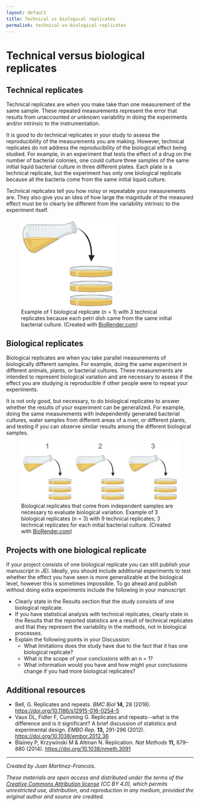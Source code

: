 ```yaml
---
layout: default
title: Technical vs biological replicates
permalink: technical-vs-biological-replicates
---
```


# Technical versus biological replicates



## Technical replicates

Technical replicates are when you make take than one measurement of the same sample. These repeated measurements represent the error that results from unaccounted or unknown variability in doing the experiments and/or intrinsic to the instrumentation. 

It is good to do technical replicates in your study to assess the reproducibility of the measurements you are making. However, technical replicates do not address the reproducibility of the biological effect being studied. For example, in an experiment that tests the effect of a drug on the number of bacterial colonies, one could culture three samples of the same initial liquid bacterial culture in three different plates. Each plate is a technical replicate, but the experiment has only one biological replicate because all the bacteria come from the same initial liquid culture. 

Technical replicates tell you how noisy or repeatable your measurements are. They also give you an idea of how large the magnitude of the measured effect must be to clearly be different from the variability intrinsic to the experiment itself.

<figure>
    <img src="assets/tech-replicates.png"
         width="250"
         alt="Technical replicates example">
    <figcaption>Example of 1 biological replicate (n = 1) with 3 technical replicates because each petri dish came from the same initial bacterial culture. (Created with <a href="https://biorender.com">BioRender.com</a>)</figcaption>
</figure>



## Biological replicates

Biological replicates are when you take parallel measurements of biologically different samples. For example, doing the same experiment in different animals, plants, or bacterial cultures. These measurements are intended to represent biological variation and are necessary to assess if the effect you are studying is reproducible if other people were to repeat your experiments.

It is not only good, but necessary, to do biological replicates to answer whether the results of your experiment can be generalized. For example, doing the same measurements with independently generated bacterial cultures, water samples from different areas of a river, or different plants, and testing if you can observe similar results among the different biological samples.



<figure>
    <img src="assets/bio-replicates.png"
         width="600"
         alt="Biological replicates example">
    <figcaption>Biological replicates that come from independent samples are necessary to evaluate biological variation. Example of 3 biological replicates (n = 3) with 9 technical replicates; 3 technical replicates for each initial bacterial culture. (Created with <a href="https://biorender.com">BioRender.com</a>)</figcaption>
</figure>


## Projects with one biological replicate

If your project consists of one biological replicate you can still publish your manuscript in JEI. Ideally, you should include additional experiments to test whether the effect you have seen is more generalizable at the biological level, however this is sometimes impossible. To go ahead and publish without doing extra experiments include the following in your manuscript:

- Clearly state in the Results section that the study consists of one biological replicate.
- If you have statistical analysis with technical replicates, clearly state in the Results that the reported statistics are a result of technical replicates and that they represent the variability in the methods, not in biological processes.
- Explain the following points in your Discussion:
  - What limitations does the study have due to the fact that it has one biological replicate?
  - What is the scope of your conclusions with an n = 1?
  - What information would you have and how might your conclusions change if you had more biological replicates?



## Additional resources
- Bell, G. Replicates and repeats. *BMC Biol* **14,** 28 (2016). https://doi.org/10.1186/s12915-016-0254-5
- Vaux DL, Fidler F, Cumming G. Replicates and repeats--what is the difference and is it significant? A brief discussion of statistics and experimental design. *EMBO Rep.* **13,** 291-296 (2012). https://doi.org/10.1038/embor.2012.36
- Blainey P, Krzywinski M & Altman N.  Replication. *Nat Methods* **11,** 879–880 (2014). https://doi.org/10.1038/nmeth.3091


---
*Created by Juan Martinez-Francois.*

*These materials are open access and distributed under the terms of the [Creative Commons Attribution license](https://creativecommons.org/licenses/by/4.0/) (CC BY 4.0), which permits unrestricted use, distribution, and reproduction in any medium, provided the original author and source are credited.*

